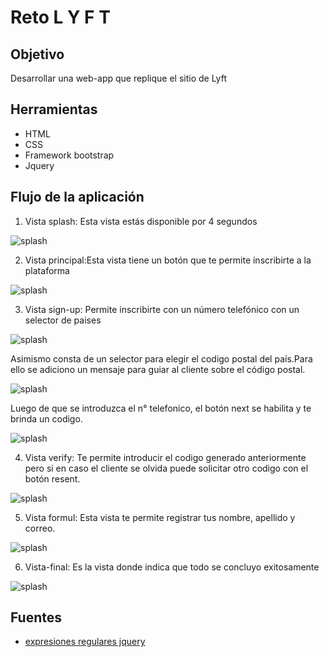 # Reto L Y F T

## Objetivo
Desarrollar una web-app que replique el sitio de Lyft

## Herramientas

* HTML
* CSS
* Framework bootstrap
* Jquery

## Flujo de la aplicación
1. Vista splash: Esta vista estás disponible por 4 segundos

![splash](assets/images/vista-splash.JPG)

2. Vista principal:Esta vista tiene un botón que te permite inscribirte a la plataforma

![splash](assets/images/vista-principal.JPG)

3. Vista sign-up: Permite inscribirte con un número telefónico con un selector de paises

![splash](assets/images/vista-sign.JPG)

Asimismo consta de un selector para elegir el codigo postal del país.Para ello se adiciono un mensaje para guiar al cliente sobre el código postal.

![splash](assets/images/vista-mensaje.JPG)

Luego de que se introduzca el n° telefonico, el botón next se habilita y te brinda un codigo.

![splash](assets/images/vista-code.JPG)

4. Vista verify: Te permite introducir el codigo generado anteriormente pero si en caso el cliente se olvida puede solicitar otro codigo con el botón resent.

![splash](assets/images/vista-verify.JPG)

5. Vista formul: Esta vista te permite registrar tus nombre, apellido y correo.

![splash](assets/images/vista-formul.JPG)

6. Vista-final: Es la vista donde indica que todo se concluyo exitosamente

![splash](assets/images/vista-final.JPG)

## Fuentes

* [expresiones regulares jquery](https://www.solvetic.com/tutoriales/article/1473-expresiones-regulares-con-jquery/)
